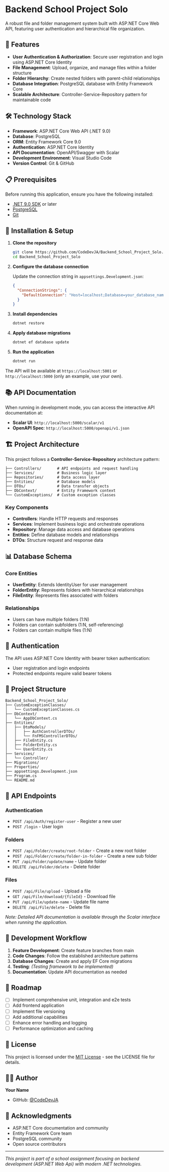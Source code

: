 # Backend School Project Solo

A robust file and folder management system built with ASP.NET Core Web API, featuring user authentication and hierarchical file organization.

## 🚀 Features

- **User Authentication & Authorization**: Secure user registration and login using ASP.NET Core Identity
- **File Management**: Upload, organize, and manage files within a folder structure
- **Folder Hierarchy**: Create nested folders with parent-child relationships
- **Database Integration**: PostgreSQL database with Entity Framework Core
- **Scalable Architecture**: Controller-Service-Repository pattern for maintainable code

## 🛠️ Technology Stack

- **Framework**: ASP.NET Core Web API (.NET 9.0)
- **Database**: PostgreSQL
- **ORM**: Entity Framework Core 9.0
- **Authentication**: ASP.NET Core Identity
- **API Documentation**: OpenAPI/Swagger with Scalar
- **Development Environment**: Visual Studio Code
- **Version Control**: Git & GitHub

## 📋 Prerequisites

Before running this application, ensure you have the following installed:

- [.NET 9.0 SDK](https://dotnet.microsoft.com/download) or later
- [PostgreSQL](https://www.postgresql.org/download/)
- [Git](https://git-scm.com/)

## 🔧 Installation & Setup

1. **Clone the repository**
   ```bash
   git clone https://github.com/CodeDevJA/Backend_School_Project_Solo.git
   cd Backend_School_Project_Solo
   ```

2. **Configure the database connection**
   
   Update the connection string in `appsettings.Development.json`:
   ```json
   {
     "ConnectionStrings": {
       "DefaultConnection": "Host=localhost;Database=your_database_name;Username=your_username;Password=your_password"
     }
   }
   ```

3. **Install dependencies**
   ```bash
   dotnet restore
   ```

4. **Apply database migrations**
   ```bash
   dotnet ef database update
   ```

5. **Run the application**
   ```bash
   dotnet run
   ```

The API will be available at `https://localhost:5001` or `http://localhost:5000` (only an example, use your own).

## 📚 API Documentation

When running in development mode, you can access the interactive API documentation at:
- **Scalar UI**: `http://localhost:5000/scalar/v1`
- **OpenAPI Spec**: `http://localhost:5000/openapi/v1.json`

## 🏗️ Project Architecture

This project follows a **Controller-Service-Repository** architecture pattern:

```
├── Controllers/       # API endpoints and request handling
├── Services/          # Business logic layer
├── Repositories/      # Data access layer
├── Entities/          # Database models
├── DTOs/              # Data transfer objects
├── DbContext/         # Entity Framework context
└── CustomExceptions/  # Custom exception classes
```

### Key Components

- **Controllers**: Handle HTTP requests and responses
- **Services**: Implement business logic and orchestrate operations
- **Repository**: Manage data access and database operations
- **Entities**: Define database models and relationships
- **DTOs**: Structure request and response data

## 📊 Database Schema

### Core Entities

- **UserEntity**: Extends IdentityUser for user management
- **FolderEntity**: Represents folders with hierarchical relationships
- **FileEntity**: Represents files associated with folders

### Relationships

- Users can have multiple folders (1:N)
- Folders can contain subfolders (1:N, self-referencing)
- Folders can contain multiple files (1:N)

## 🔐 Authentication

The API uses ASP.NET Core Identity with bearer token authentication:

- User registration and login endpoints
- Protected endpoints require valid bearer tokens

## 📁 Project Structure

```
Backend_School_Project_Solo/
├── CustomExceptionClasses/
│   └── CustomExceptionClasses.cs
├── DbContext/
│   └── AppDbContext.cs
├── Entities/
│   ├── DtoModels/
│   │   ├── AuthControllerDTOs/
│   │   └── FnFMSControllerDTOs/
│   ├── FileEntity.cs
│   ├── FolderEntity.cs
│   └── UserEntity.cs
├── Services/
│   └── Controller/
├── Migrations/
├── Properties/
├── appsettings.Development.json
├── Program.cs
└── README.md
```

## 🚦 API Endpoints

### Authentication
- `POST /api/Auth/register-user`             - Register a new user
- `POST /login`                              - User login

### Folders
- `POST /api/Folder/create/root-folder`      - Create a new root folder
- `POST /api/Folder/create/folder-in-folder` - Create a new sub folder
- `PUT /api/Folder/update/name`              - Update folder
- `DELETE /api/Folder/delete`                - Delete folder

### Files
- `POST /api/File/upload`                    - Upload a file
- `GET /api/File/download/{fileId}`          - Download file
- `PUT /api/File/update-name`                - Update file name
- `DELETE /api/File/delete`                  - Delete file

*Note: Detailed API documentation is available through the Scalar interface when running the application.*

## 🔄 Development Workflow

1. **Feature Development**: Create feature branches from main
2. **Code Changes**: Follow the established architecture patterns
3. **Database Changes**: Create and apply EF Core migrations
4. **Testing**: *(Testing framework to be implemented)*
5. **Documentation**: Update API documentation as needed

## 🚧 Roadmap

- [ ] Implement comprehensive unit, integration and e2e tests
- [ ] Add frontend application
- [ ] Implement file versioning
- [ ] Add additional capabilities
- [ ] Enhance error handling and logging
- [ ] Performance optimization and caching

## 📝 License

This project is licensed under the [MIT License](LICENSE) - see the LICENSE file for details.

## 👨‍💻 Author

**Your Name**
- GitHub: [@CodeDevJA](https://github.com/CodeDevJA)

## 🙏 Acknowledgments

- ASP.NET Core documentation and community
- Entity Framework Core team
- PostgreSQL community
- Open source contributors

---

*This project is part of a school assignment focusing on backend development (ASP.NET Web Api) with modern .NET technologies.*

